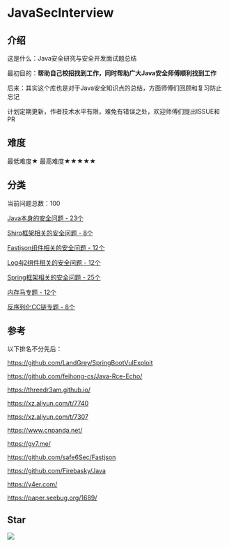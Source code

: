 # JavaSecInterview

## 介绍

这是什么：Java安全研究与安全开发面试题总结

最初目的：**帮助自己校招找到工作，同时帮助广大Java安全师傅顺利找到工作**

后来：其实这个库也是对于Java安全知识点的总结，方面师傅们回顾和复习防止忘记

计划定期更新，作者技术水平有限，难免有错误之处，欢迎师傅们提出ISSUE和PR

## 难度

最低难度★   最高难度★★★★★

## 分类

当前问题总数：100

[Java本身的安全问题 - 23个](https://github.com/4ra1n/JavaSecInterview/tree/master/java)

[Shiro框架相关的安全问题 - 8个](https://github.com/4ra1n/JavaSecInterview/tree/master/shiro)

[Fastjson组件相关的安全问题 - 12个](https://github.com/4ra1n/JavaSecInterview/tree/master/fastjson)

[Log4j2组件相关的安全问题 - 12个](https://github.com/4ra1n/JavaSecInterview/tree/master/log4j2)

[Spring框架相关的安全问题 - 25个](https://github.com/4ra1n/JavaSecInterview/tree/master/spring)

[内存马专题 - 12个](https://github.com/4ra1n/JavaSecInterview/tree/master/memshell)

[反序列化CC链专题 - 8个](https://github.com/4ra1n/JavaSecInterview/tree/master/cc)

## 参考

以下排名不分先后：

https://github.com/LandGrey/SpringBootVulExploit

https://github.com/feihong-cs/Java-Rce-Echo/

https://threedr3am.github.io/

https://xz.aliyun.com/t/7740

https://xz.aliyun.com/t/7307

https://www.cnpanda.net/

https://gv7.me/

https://github.com/safe6Sec/Fastjson

https://github.com/Firebasky/Java

https://y4er.com/

https://paper.seebug.org/1689/

## Star

![](https://starchart.cc/4ra1n/JavaSecInterview.svg)
